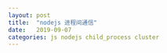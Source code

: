 ```yaml
---
layout: post
title:  "nodejs 进程间通信"
date:   2019-09-07
categories: js nodejs child_process cluster
---
```

